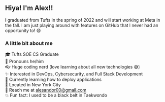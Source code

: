## Hiya! I'm Alex!!

I graduated from Tufts in the spring of 2022 and will start working at Meta in the fall. I am just playing around with features on GitHub that I never had an opportunity to! :smile:

### A little bit about me

:mortar_board: Tufts SOE CS Graduate  
:wave: Pronouns he/him  
:eyeglasses: Huge coding nerd (love learning about all new technologies :sweat_smile:)  
:sparkles: Interested in DevOps, Cybersecurity, and Full Stack Development  
:book: Currently learning how to deploy applications  
:office: Located in New York City  
:e-mail: Reach me at alesandor00@gmail.com  
:boom: Fun fact: I used to be a black belt in Taekwondo 
